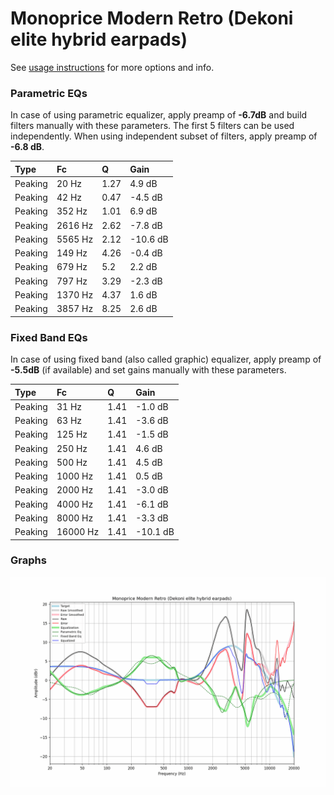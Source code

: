 # Monoprice Modern Retro (Dekoni elite hybrid earpads)
See [usage instructions](https://github.com/jaakkopasanen/AutoEq#usage) for more options and info.

### Parametric EQs
In case of using parametric equalizer, apply preamp of **-6.7dB** and build filters manually
with these parameters. The first 5 filters can be used independently.
When using independent subset of filters, apply preamp of **-6.8 dB**.

| Type    | Fc      |    Q | Gain     |
|:--------|:--------|:-----|:---------|
| Peaking | 20 Hz   | 1.27 | 4.9 dB   |
| Peaking | 42 Hz   | 0.47 | -4.5 dB  |
| Peaking | 352 Hz  | 1.01 | 6.9 dB   |
| Peaking | 2616 Hz | 2.62 | -7.8 dB  |
| Peaking | 5565 Hz | 2.12 | -10.6 dB |
| Peaking | 149 Hz  | 4.26 | -0.4 dB  |
| Peaking | 679 Hz  | 5.2  | 2.2 dB   |
| Peaking | 797 Hz  | 3.29 | -2.3 dB  |
| Peaking | 1370 Hz | 4.37 | 1.6 dB   |
| Peaking | 3857 Hz | 8.25 | 2.6 dB   |

### Fixed Band EQs
In case of using fixed band (also called graphic) equalizer, apply preamp of **-5.5dB**
(if available) and set gains manually with these parameters.

| Type    | Fc       |    Q | Gain     |
|:--------|:---------|:-----|:---------|
| Peaking | 31 Hz    | 1.41 | -1.0 dB  |
| Peaking | 63 Hz    | 1.41 | -3.6 dB  |
| Peaking | 125 Hz   | 1.41 | -1.5 dB  |
| Peaking | 250 Hz   | 1.41 | 4.6 dB   |
| Peaking | 500 Hz   | 1.41 | 4.5 dB   |
| Peaking | 1000 Hz  | 1.41 | 0.5 dB   |
| Peaking | 2000 Hz  | 1.41 | -3.0 dB  |
| Peaking | 4000 Hz  | 1.41 | -6.1 dB  |
| Peaking | 8000 Hz  | 1.41 | -3.3 dB  |
| Peaking | 16000 Hz | 1.41 | -10.1 dB |

### Graphs
![](./Monoprice%20Modern%20Retro%20(Dekoni%20elite%20hybrid%20earpads).png)